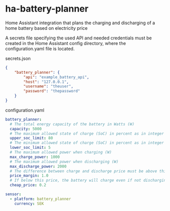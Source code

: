 # ha-battery-planner
Home Assistant integration that plans the charging and discharging of a home battery based on electricity price

A secrets file specifying the used API and needed credentials must be created in the Home Assistant config directory, where the configuration.yaml file is located.

secrets.json
```json
{
    "battery_planner": {
        "api": "example_battery_api",
        "host": "127.0.0.1",
        "username": "theuser",
        "password": "thepassword"
    }
}
```

configuration.yaml
```yaml
battery_planner:
  # The total energy capacity of the battery in Watts (W)
  capacity: 5000
  # The maximum allowed state of charge (SoC) in percent as in integer number (80 = 80%)
  upper_soc_limit: 80
  # The minimum allowed state of charge (SoC) in percent as in integer number (5 = 5%)
  lower_soc_limit: 5
  # The maximum allowed power when charging (W)
  max_charge_power: 1000
  # The maximum allowed power when discharging (W)
  max_discharge_power: 2000
  # The difference between charge and discharge price must be above this to schedule a charge cycle
  price_margin: 1.0
  # If below this price, the battery will charge even if not discharging the same day and store for later use
  cheap_price: 0.2

sensor:
  - platform: battery_planner
    currency: SEK
```